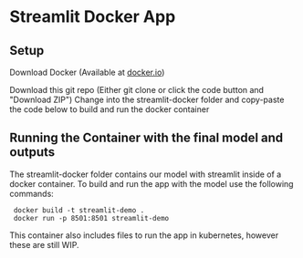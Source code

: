 # Streamlit Docker App 

## Setup
Download Docker (Available at [docker.io](https://www.docker.com/products/docker-desktop))

Download this git repo  (Either git clone or click the code button and "Download ZIP")
Change into the streamlit-docker folder and copy-paste the code below to build and run the docker container

## Running the Container with the final model and outputs 
The streamlit-docker folder contains our model with streamlit inside of a docker container. To build and run the app with the model use the following commands:
 ```
  docker build -t streamlit-demo .
  docker run -p 8501:8501 streamlit-demo
 ```
 This container also includes files to run the app in kubernetes, however these are still WIP. 
